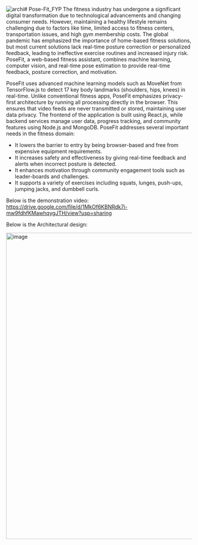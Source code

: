 ![archi](https://github.com/user-attachments/assets/48581ac2-ee2d-4623-a78b-fd0a4231f7f9)# Pose-Fit_FYP
The fitness industry has undergone a significant digital transformation due to technological advancements and changing consumer needs. However, maintaining a healthy lifestyle remains challenging due to factors like time, limited access to fitness centers, transportation issues, and high gym membership costs. The global pandemic has emphasized the importance of home-based fitness solutions, but most current solutions lack real-time posture correction or personalized feedback, leading to ineffective exercise routines and increased injury risk. PoseFit, a web-based fitness assistant, combines machine learning, computer vision, and real-time pose estimation to provide real-time feedback, posture correction, and motivation.

PoseFit uses advanced machine learning models such as MoveNet from TensorFlow.js to
detect 17 key body landmarks (shoulders, hips, knees) in real-time. Unlike conventional fitness
apps, PoseFit emphasizes privacy-first architecture by running all processing directly in the
browser. This ensures that video feeds are never transmitted or stored, maintaining user data
privacy. The frontend of the application is built using React.js, while backend services manage
user data, progress tracking, and community features using Node.js and MongoDB.
PoseFit addresses several important needs in the fitness domain:

* It lowers the barrier to entry by being browser-based and free from expensive equipment requirements.
* It increases safety and effectiveness by giving real-time feedback and alerts when incorrect posture is detected.
* It enhances motivation through community engagement tools such as leader-boards and challenges.
* It supports a variety of exercises including squats, lunges, push-ups, jumping jacks, and dumbbell curls.

Below is the demonstration video: 
https://drive.google.com/file/d/1MkOf6KBNRdk7i-mw9fdhfKMawhqygJTH/view?usp=sharing 


Below is the Architectural design:

<img width="1163" height="829" alt="image" src="https://github.com/user-attachments/assets/95257c0a-f2e7-4b69-b36a-48b311d7c92a" />



